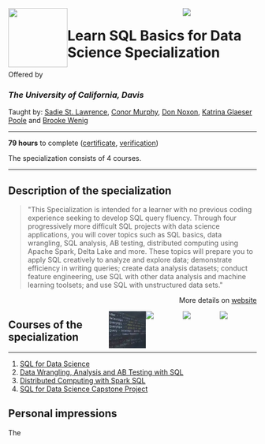 <a href="https://www.coursera.org/specializations/learn-sql-basics-data-science">
  <img src="/img/Learn_SQL_Basics_for_Data_Science_Specialization_logo.avif" width="150" align="right">
</a>

<img src="https://upload.wikimedia.org/wikipedia/commons/0/09/UC_Davis_wordmark.svg" width="120" height="120" align="left">

# Learn SQL Basics for Data Science Specialization

Offered by 
### *The University of California, Davis*

Taught by: [Sadie St. Lawrence](https://www.coursera.org/instructor/sadie-stlawrence), 
[Conor Murphy](https://www.coursera.org/instructor/conor-murphy), 
[Don Noxon](https://www.coursera.org/instructor/don-noxon), 
[Katrina Glaeser Poole](https://www.coursera.org/instructor/katrina-glaeser) 
and [Brooke Wenig](https://www.coursera.org/instructor/brooke-wenig)

---

**79 hours** to complete ([certificate](./Certificate/cert.pdf), [verification](verification_link))

The specialization consists of 4 courses. 

---

## Description of the specialization

>"This Specialization is intended for a learner with no previous coding experience seeking to develop SQL query fluency. Through four progressively more difficult SQL projects with data science applications, you will cover topics such as SQL basics, data wrangling, SQL analysis, AB testing, distributed computing using Apache Spark, Delta Lake and more. These topics will prepare you to apply SQL creatively to analyze and explore data; demonstrate efficiency in writing queries; create data analysis datasets; conduct feature engineering, use SQL with other data analysis and machine learning toolsets; and use SQL with unstructured data sets."

<p align="right">More details on <a href="https://www.coursera.org/specializations/learn-sql-basics-data-science">website</a></p>

<a href="course4_homepage">
  <img src="/img/course4_logo" width="75" align="right">
</a>
<a href="course3_homepage">
  <img src="/img/course3_logo" width="75" align="right">
</a>
<a href="course2_homepage">
  <img src="/img/course2_logo" width="75" align="right">
</a>
<a href="https://www.coursera.org/learn/sql-for-data-science">
  <img src="/img/SQL_for_Data_Science_logo.avif" width="75" align="right">
</a>

## Courses of the specialization

---

1. [SQL for Data Science](./SQL%20for%20Data%20Science)
2. [Data Wrangling, Analysis and AB Testing with SQL](./course2_folder)
3. [Distributed Computing with Spark SQL](./course3_folder)
4. [SQL for Data Science Capstone Project](./course4_folder)

## Personal impressions

The 
